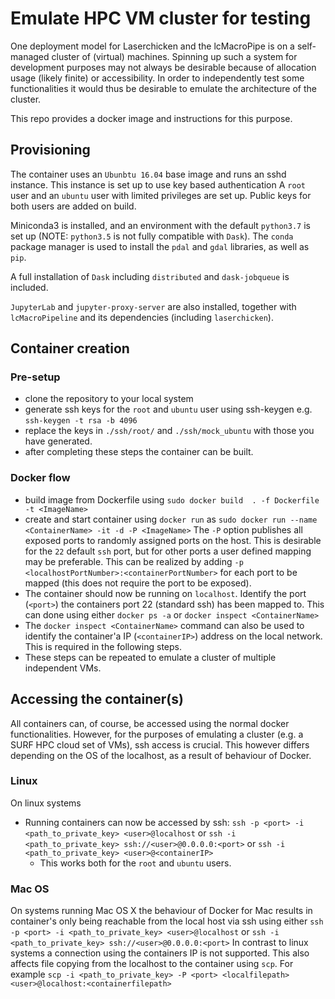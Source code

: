 # Emulate HPC VM cluster for testing
One deployment model for Laserchicken and the lcMacroPipe is
on a self-managed cluster of (virtual) machines. Spinning up
such a system for development purposes may not always be
desirable because of allocation usage (likely finite) or
accessibility.
In order to independently test some functionalities it would
thus be desirable to emulate the architecture of the cluster.

This repo provides a docker image and instructions for this purpose.

## Provisioning

The container uses an `Ubunbtu 16.04` base image and runs
an sshd instance. This instance is set up to use key based
authentication
A `root` user and an `ubuntu` user with limited privileges
are set up. Public keys for both users are added on build.

Miniconda3 is installed, and an environment with the default 
`python3.7` is set up (NOTE: `python3.5` is not
fully compatible with `Dask`). The `conda` package manager is
used to install the `pdal` and `gdal` libraries, as well as 
`pip`. 

A full installation of `Dask` including `distributed`
and `dask-jobqueue` is included.

`JupyterLab` and `jupyter-proxy-server` are also installed, together 
with `lcMacroPipeline` and its dependencies (including `laserchicken`).

## Container creation

### Pre-setup
- clone the repository to your local system
- generate ssh keys for the `root` and `ubuntu` user using ssh-keygen
  e.g. `ssh-keygen -t rsa -b 4096`
- replace the keys in `./ssh/root/` and `./ssh/mock_ubuntu` with
  those you have generated.
- after completing these steps the container can be built.

### Docker flow
- build image from Dockerfile using
  `sudo docker build  . -f Dockerfile -t <ImageName>`
- create and start container using `docker run` as
  `sudo docker run --name <ContainerName> -it -d -P <ImageName>`
  The `-P` option publishes all exposed ports to randomly assigned ports on
  the host. This is desirable for the `22` default `ssh` port, but for other
  ports a user defined mapping may be preferable. This can be realized by adding
  `-p <localhostPortNumber>:<containerPortNumber>` for each port to be mapped
  (this does not require the port to be exposed).      
- The container should now be running on `localhost`. Identify the
  port (`<port>`) the containers port 22 (standard ssh) has been mapped to.
  This can done using either `docker ps -a` or `docker inspect <ContainerName>`
- The `docker inspect <ContainerName>` command can also be used to identify the
  container'a IP (`<containerIP>`) address on the local network.
  This is required in the following steps.
- These steps can be repeated to emulate a cluster of multiple independent VMs.


## Accessing the container(s)
All containers can, of course, be accessed using the normal docker
functionalities. However, for the purposes of emulating a cluster (e.g. a SURF
HPC cloud set of VMs), ssh access is crucial. This however differs depending on
the OS of the localhost, as a result of behaviour of Docker.

### Linux
On linux systems
- Running containers can now be accessed by ssh:
  `ssh -p <port> -i <path_to_private_key> <user>@localhost`
  or
  `ssh -i <path_to_private_key> ssh://<user>@0.0.0.0:<port>`
  or
  `ssh -i <path_to_private_key> <user>@<containerIP>`
  - This works both for the `root` and `ubuntu` users.

### Mac OS
On systems running Mac OS X the behaviour of Docker for Mac results in
container's only being reachable from the local host via ssh using either
`ssh -p <port> -i <path_to_private_key> <user>@localhost`
or
`ssh -i <path_to_private_key> ssh://<user>@0.0.0.0:<port>`
In contrast to linux systems a connection using the containers IP is not
supported.
This also affects file copying from the localhost to the container using
`scp`. For example
`scp -i <path_to_private_key> -P <port> <localfilepath> <user>@localhost:<containerfilepath>`

